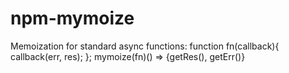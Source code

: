 # npm-mymoize
Memoization for standard async functions: function fn(callback){ callback(err, res); }; mymoize(fn)() => {getRes(), getErr()}
